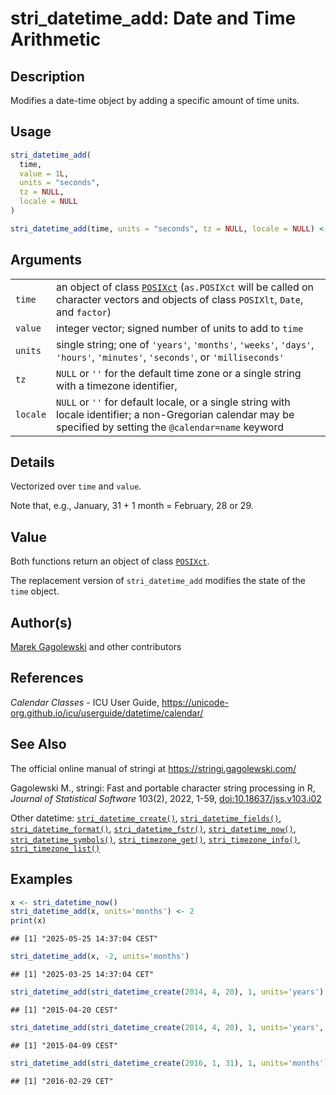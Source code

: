 # stri_datetime_add: Date and Time Arithmetic

## Description

Modifies a date-time object by adding a specific amount of time units.

## Usage

``` r
stri_datetime_add(
  time,
  value = 1L,
  units = "seconds",
  tz = NULL,
  locale = NULL
)

stri_datetime_add(time, units = "seconds", tz = NULL, locale = NULL) <- value
```

## Arguments

|  |  |
|----|----|
| `time` | an object of class [`POSIXct`](https://stat.ethz.ch/R-manual/R-devel/library/base/html/DateTimeClasses.html) (`as.POSIXct` will be called on character vectors and objects of class `POSIXlt`, `Date`, and `factor`) |
| `value` | integer vector; signed number of units to add to `time` |
| `units` | single string; one of `'years'`, `'months'`, `'weeks'`, `'days'`, `'hours'`, `'minutes'`, `'seconds'`, or `'milliseconds'` |
| `tz` | `NULL` or `''` for the default time zone or a single string with a timezone identifier, |
| `locale` | `NULL` or `''` for default locale, or a single string with locale identifier; a non-Gregorian calendar may be specified by setting the `@calendar=name` keyword |

## Details

Vectorized over `time` and `value`.

Note that, e.g., January, 31 + 1 month = February, 28 or 29.

## Value

Both functions return an object of class [`POSIXct`](https://stat.ethz.ch/R-manual/R-devel/library/base/html/DateTimeClasses.html).

The replacement version of `stri_datetime_add` modifies the state of the `time` object.

## Author(s)

[Marek Gagolewski](https://www.gagolewski.com/) and other contributors

## References

*Calendar Classes* - ICU User Guide, <https://unicode-org.github.io/icu/userguide/datetime/calendar/>

## See Also

The official online manual of <span class="pkg">stringi</span> at <https://stringi.gagolewski.com/>

Gagolewski M., <span class="pkg">stringi</span>: Fast and portable character string processing in R, *Journal of Statistical Software* 103(2), 2022, 1-59, [doi:10.18637/jss.v103.i02](https://doi.org/10.18637/jss.v103.i02)

Other datetime: [`stri_datetime_create()`](stri_datetime_create.md), [`stri_datetime_fields()`](stri_datetime_fields.md), [`stri_datetime_format()`](stri_datetime_format.md), [`stri_datetime_fstr()`](stri_datetime_fstr.md), [`stri_datetime_now()`](stri_datetime_now.md), [`stri_datetime_symbols()`](stri_datetime_symbols.md), [`stri_timezone_get()`](stri_timezone_set.md), [`stri_timezone_info()`](stri_timezone_info.md), [`stri_timezone_list()`](stri_timezone_list.md)

## Examples




``` r
x <- stri_datetime_now()
stri_datetime_add(x, units='months') <- 2
print(x)
```

```
## [1] "2025-05-25 14:37:04 CEST"
```

``` r
stri_datetime_add(x, -2, units='months')
```

```
## [1] "2025-03-25 14:37:04 CET"
```

``` r
stri_datetime_add(stri_datetime_create(2014, 4, 20), 1, units='years')
```

```
## [1] "2015-04-20 CEST"
```

``` r
stri_datetime_add(stri_datetime_create(2014, 4, 20), 1, units='years', locale='@calendar=hebrew')
```

```
## [1] "2015-04-09 CEST"
```

``` r
stri_datetime_add(stri_datetime_create(2016, 1, 31), 1, units='months')
```

```
## [1] "2016-02-29 CET"
```
